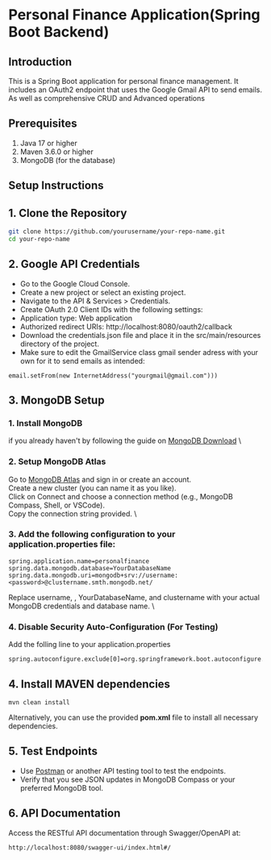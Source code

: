 
# Personal Finance Application(Spring Boot Backend)

## Introduction
This is a Spring Boot application for personal finance management. It includes an OAuth2 endpoint that uses the Google Gmail API to send emails. As well as comprehensive CRUD and Advanced operations


## Prerequisites
1. Java 17 or higher
2. Maven 3.6.0 or higher
3. MongoDB (for the database)

## Setup Instructions

## 1. Clone the Repository
```sh
git clone https://github.com/yourusername/your-repo-name.git
cd your-repo-name
```

## 2. Google API Credentials
- Go to the Google Cloud Console. 
- Create a new project or select an existing project. 
- Navigate to the API & Services > Credentials. 
- Create OAuth 2.0 Client IDs with the following settings: 
- Application type: Web application 
- Authorized redirect URIs: http://localhost:8080/oauth2/callback 
- Download the credentials.json file and place it in the src/main/resources directory of the project. 
- Make sure to edit the GmailService class gmail sender adress with your own for it to send emails as intended:
```
email.setFrom(new InternetAddress("yourgmail@gmail.com"))) 
```

## 3. MongoDB Setup
### 1. Install MongoDB 
if you already haven't by following the guide on [MongoDB Download](https://www.mongodb.com/try/download/community) \ 
### 2. Setup MongoDB Atlas
Go to [MongoDB Atlas](https://www.mongodb.com/atlas) and sign in or create an account. \
Create a new cluster (you can name it as you like). \
Click on Connect and choose a connection method (e.g., MongoDB Compass, Shell, or VSCode). \
Copy the connection string provided. \
### 3. Add the following configuration to your application.properties file: 
```
spring.application.name=personalfinance
spring.data.mongodb.database=YourDatabaseName
spring.data.mongodb.uri=mongodb+srv://username:<password>@clustername.smth.mongodb.net/
```
Replace username, <password>, YourDatabaseName, and clustername with your actual MongoDB credentials and database name. \

### 4. Disable Security Auto-Configuration (For Testing)
Add the folling line to your application.properties
```
spring.autoconfigure.exclude[0]=org.springframework.boot.autoconfigure.security.servlet.SecurityAutoConfiguration
```


## 4. Install MAVEN dependencies
```
mvn clean install
```
Alternatively, you can use the provided **pom.xml** file to install all necessary dependencies. 

## 5. Test Endpoints
- Use [Postman](https://www.postman.com/) or another API testing tool to test the endpoints. 
- Verify that you see JSON updates in MongoDB Compass or your preferred MongoDB tool. 

## 6. API Documentation
Access the RESTful API documentation through Swagger/OpenAPI at:
```
http://localhost:8080/swagger-ui/index.html#/ 
```





